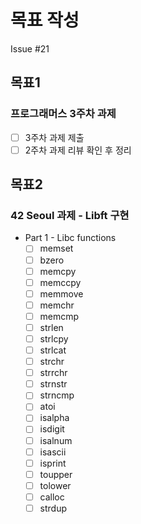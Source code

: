 # 목표 작성
Issue #21

## 목표1
### 프로그래머스 3주차 과제
- [ ] 3주차 과제 제출
- [ ] 2주차 과제 리뷰 확인 후 정리

## 목표2
### 42 Seoul 과제 - Libft 구현

- Part 1 - Libc functions
    - [ ]  memset
    - [ ]  bzero
    - [ ]  memcpy
    - [ ]  memccpy
    - [ ]  memmove
    - [ ]  memchr
    - [ ]  memcmp
    - [ ]  strlen
    - [ ]  strlcpy
    - [ ]  strlcat
    - [ ]  strchr
    - [ ]  strrchr
    - [ ]  strnstr
    - [ ]  strncmp
    - [ ]  atoi
    - [ ]  isalpha
    - [ ]  isdigit
    - [ ]  isalnum
    - [ ]  isascii
    - [ ]  isprint
    - [ ]  toupper
    - [ ]  tolower
    - [ ]  calloc
    - [ ]  strdup
